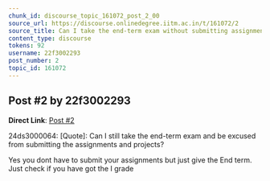 ```yaml
---
chunk_id: discourse_topic_161072_post_2_00
source_url: https://discourse.onlinedegree.iitm.ac.in/t/161072/2
source_title: Can I take the end-term exam without submitting assignments if I missed it due to an emergency?
content_type: discourse
tokens: 92
username: 22f3002293
post_number: 2
topic_id: 161072
---
```


## Post #2 by 22f3002293

**Direct Link**: [Post #2](https://discourse.onlinedegree.iitm.ac.in/t/161072/2)

24ds3000064:
[Quote]: 
Can I still take the end-term exam and be excused from submitting the assignments and projects?

Yes you dont have to submit your assignments but just give the End term. Just check if you have got the I grade
